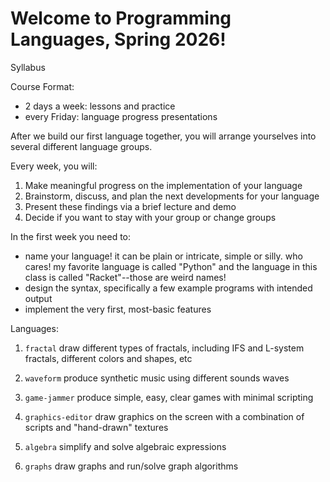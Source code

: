 # Welcome to Programming Languages, Spring 2026!

Syllabus

Course Format:
* 2 days a week: lessons and practice
* every Friday: language progress presentations

After we build our first language together, you will arrange yourselves into several different language groups.

Every week, you will:
1) Make meaningful progress on the implementation of your language
2) Brainstorm, discuss, and plan the next developments for your language
3) Present these findings via a brief lecture and demo
4) Decide if you want to stay with your group or change groups

In the first week you need to:
* name your language! it can be plain or intricate, simple or silly. who cares! my favorite language is called "Python" and the language in this class is called "Racket"--those are weird names!
* design the syntax, specifically a few example programs with intended output
* implement the very first, most-basic features

Languages:
1) `fractal`
draw different types of fractals, including IFS and L-system fractals, different colors and shapes, etc

2) `waveform`
produce synthetic music using different sounds waves

3) `game-jammer`
produce  simple, easy, clear games with minimal scripting

4) `graphics-editor`
draw graphics on the screen with a combination of scripts and "hand-drawn" textures

5) `algebra`
simplify and solve algebraic expressions

6) `graphs`
draw graphs and run/solve graph algorithms

